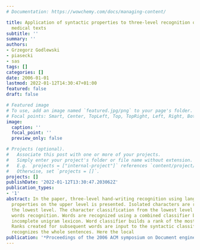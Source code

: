 ```yaml
---
# Documentation: https://wowchemy.com/docs/managing-content/

title: Application of syntactic properties to three-level recognition of Polish hand-written
  medical texts
subtitle: ''
summary: ''
authors:
- Grzegorz Godlewski
- piasecki
- sas
tags: []
categories: []
date: 2006-01-01
lastmod: 2022-01-12T14:30:47+01:00
featured: false
draft: false

# Featured image
# To use, add an image named `featured.jpg/png` to your page's folder.
# Focal points: Smart, Center, TopLeft, Top, TopRight, Left, Right, BottomLeft, Bottom, BottomRight.
image:
  caption: ''
  focal_point: ''
  preview_only: false

# Projects (optional).
#   Associate this post with one or more of your projects.
#   Simply enter your project's folder or file name without extension.
#   E.g. `projects = ["internal-project"]` references `content/project/deep-learning/index.md`.
#   Otherwise, set `projects = []`.
projects: []
publishDate: '2022-01-12T13:30:47.203062Z'
publication_types:
- '1'
abstract: In the paper, three-level hand-writing recognition using language syntactic
  properties on the upper level is presented. Isolated characters are recognized on
  the lowest level. The character classification from the lowest level is used in
  words recognition. Words are recognized using a combined classifier based on possibly
  incomplete unigram lexicon. Word classifier builds a rank of the most likely words.
  Ranks created for subsequent words are input to the syntactic classifier, which
  recognizes the whole sentences. Here the local
publication: '*Proceedings of the 2006 ACM symposium on Document engineering*'
---
```

